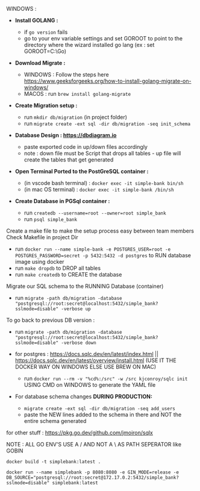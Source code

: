 
WINDOWS : 

- **Install GOLANG :**

  -    if `go version` fails
  -   go to your env variable settings and set GOROOT to point to the directory where the wizard installed go lang (ex : set GOROOT=C:\Go)


- **Download Migrate :** 
  -    WINDOWS : Follow the steps here https://www.geeksforgeeks.org/how-to-install-golang-migrate-on-windows/
  -    MACOS   : run `brew install golang-migrate`


- **Create Migration setup :** 
  - run `mkdir db/migration` (in project folder)
  - run `migrate create -ext sql -dir db/migration -seq init_schema`


- **Database Design : https://dbdiagram.io**
    - paste exported code in up/down files accordingly 
    - note : down file must be Script that drops all tables - up file will create the tables that get generated


- **Open Terminal Ported to the PostGreSQL container :** 
  - (in vscode bash terminal) : `docker exec -it simple-bank bin/sh`
  - (in mac OS      terminal) : `docker exec -it simple-bank /bin/sh`


- **Create Database in PGSql container :** 
   - run `createdb --username=root --owner=root simple_bank`
   - run `psql simple_bank`

Create a make file to make the setup process easy between team members
    Check Makefile in project Dir
- run `docker run --name simple-bank -e POSTGRES_USER=root -e POSTGRES_PASSWORD=secret -p 5432:5432 -d postgres` to RUN database image using docker
- run `make dropdb` to DROP all tables
- run `make createdb` to CREATE the database 

Migrate our SQL schema to the RUNNING Database (container)
- run `migrate -path db/migration -database "postgresql://root:secret@localhost:5432/simple_bank?sslmode=disable" -verbose up`

To go back to previous DB version : 
- run `migrate -path db/migration -database "postgresql://root:secret@localhost:5432/simple_bank?sslmode=disable" -verbose down`

- for postgres : https://docs.sqlc.dev/en/latest/index.html || https://docs.sqlc.dev/en/latest/overview/install.html (USE IT THE DOCKER WAY ON WINDOWS  ELSE USE BREW ON MAC)
  - run `docker run --rm -v "%cd%:/src" -w /src kjconroy/sqlc init` USING CMD on WINDOWS to generate the YAML file


- For database schema changes **DURING PRODUCTION:** 
  - `migrate create -ext sql -dir db/migration -seq add_users`
  - paste the NEW lines added to the schema in there and NOT the entire schema generated


for other stuff : https://pkg.go.dev/github.com/jmoiron/sqlx

NOTE : ALL GO ENV'S USE A / AND NOT A \ AS PATH SEPERATOR
like GOBIN

`docker build -t simplebank:latest .`

`docker run --name simplebank -p 8080:8080 -e GIN_MODE=release -e DB_SOURCE="postgresql://root:secret@172.17.0.2:5432/simple_bank?sslmode=disable" simplebank:latest`